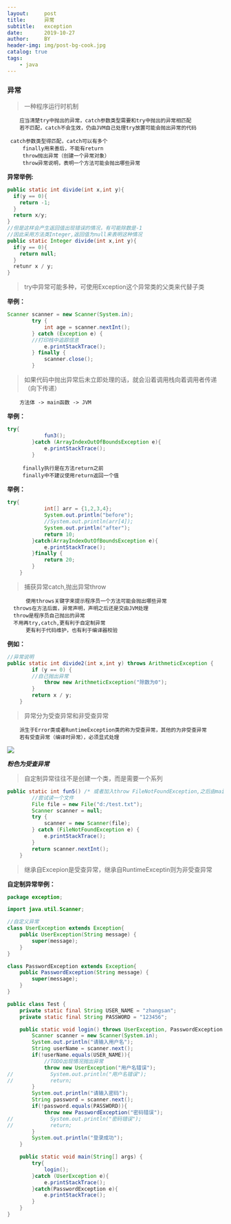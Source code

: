 ```yaml
---
layout:     post
title:      异常
subtitle:   exception
date:       2019-10-27
author:     BY
header-img: img/post-bg-cook.jpg
catalog: true
tags:
    - java
---
```


### 异常

> 一种程序运行时机制

        应当清楚try中抛出的异常，catch参数类型需要和try中抛出的异常相匹配
        若不匹配，catch不会生效，仍由JVM自己处理try放置可能会抛出异常的代码
          
	 catch参数类型得匹配，catch可以有多个
         finally用来善后，不能有return
         throw抛出异常（创建一个异常对象）
         throw异常说明，表明一个方法可能会抛出哪些异常
	
**异常举例:**        

```java
public static int divide(int x,int y){
  if(y == 0){
    return -1;
  }
  return x/y;
}
//但是这样会产生返回值出现错误的情况，有可能除数是-1
//因此采用方法类Integer,返回值为null来表明这种情况
public static Integer divide(int x,int y){
  if(y == 0){
    return null;
  }
  retunr x / y;
}
```
        
> try中异常可能多种，可使用Exception这个异常类的父类来代替子类

**举例：**
```java
Scanner scanner = new Scanner(System.in);
        try {
            int age = scanner.nextInt();
        } catch (Exception e) {
	    //打印栈中追踪信息
            e.printStackTrace();
        } finally {
            scanner.close();
        }
```

> 如果代码中抛出异常后未立即处理的话，就会沿着调用栈向着调用者传递（向下传递）
    
        方法体 -> main函数 -> JVM

**举例：**
```java
try{
            fun3();
        }catch (ArrayIndexOutOfBoundsException e){
            e.printStackTrace();
        }
```
         
         finally执行是在方法return之前
         finally中不建议使用return返回一个值
         
**举例：**         
```java
try{
            int[] arr = {1,2,3,4};
            System.out.println("before");
            //System.out.println(arr[4]);
            System.out.println("after");
            return 10;
        }catch(ArrayIndexOutOfBoundsException e){
            e.printStackTrace();
        }finally {
            return 20;
        }
    }
```
         
> 捕获异常catch,抛出异常throw

          使用throws关键字来提示程序员一个方法可能会抛出哪些异常
	  throws在方法后面，异常声明，声明之后还是交由JVM处理
	  throw是程序员自己抛出的异常
	  不用再try,catch,更有利于自定制异常	  
          更有利于代码维护，也有利于编译器校验
	  
          
**例如：**
```java
//异常说明
public static int divide2(int x,int y) throws ArithmeticException {
        if (y == 0) {
	    //自己抛出异常
            throw new ArithmeticException("除数为0");
        }
        return x / y;
    }
```

> 异常分为受查异常和非受查异常
	
        派生于Error类或者RuntimeException类的称为受查异常，其他的为非受查异常
        若有受查异常（编译时异常），必须显式处理

![](https://github.com/q1206271031/photo/raw/master/%E5%BC%82%E5%B8%B8/%E5%BC%82%E5%B8%B8.png)

***粉色为受查异常***

> 自定制异常往往不是创建一个类，而是需要一个系列

```java
public static int fun5() /* 或者加入throw FileNotFoundException,之后由main方法处理*/{
        //尝试读一个文件
        File file = new File("d:/test.txt");
        Scanner scanner = null;
        try {
            scanner = new Scanner(file);
        } catch (FileNotFoundException e) {
            e.printStackTrace();
        }
        return scanner.nextInt();
    }
```

> 继承自Excepion是受查异常，继承自RuntimeExceptin则为非受查异常

**自定制异常举例：**
```java
package exception;

import java.util.Scanner;

//自定义异常
class UserException extends Exception{
    public UserException(String message) {
        super(message);
    }
}

class PasswordException extends Exception{
    public PasswordException(String message) {
        super(message);
    }
}

public class Test {
    private static final String USER_NAME = "zhangsan";
    private static final String PASSWORD = "123456";

    public static void login() throws UserException, PasswordException {
        Scanner scanner = new Scanner(System.in);
        System.out.println("请输入用户名");
        String userName = scanner.next();
        if(!userName.equals(USER_NAME)){
            //TODO出现情况抛出异常
            throw new UserException("用户名错误");
//            System.out.println("用户名错误");
//            return;
        }
        System.out.println("请输入密码");
        String password = scanner.next();
        if(!password.equals(PASSWORD)){
            throw new PasswordException("密码错误");
//            System.out.println("密码错误");
//            return;
        }
        System.out.println("登录成功");
    }

    public static void main(String[] args) {
        try{
            login();
        }catch (UserException e){
            e.printStackTrace();
        }catch(PasswordException e){
            e.printStackTrace();
        }
    }
}

```


